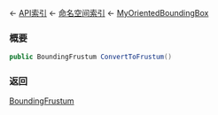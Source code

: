 ← [API索引](Api-Index) ← [命名空间索引](Namespace-Index) ← [MyOrientedBoundingBox](VRageMath.MyOrientedBoundingBox)

### 概要

```csharp
public BoundingFrustum ConvertToFrustum()
```

### 返回

[BoundingFrustum](VRageMath.BoundingFrustum)

